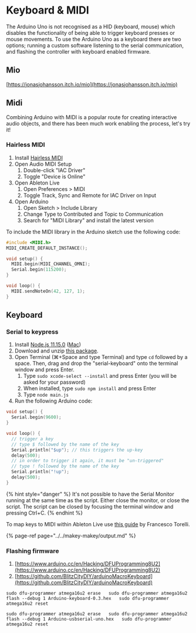 # Keyboard & MIDI

The Arduino Uno is not recognised as a HID \(keyboard, mouse\) which disables the functionality of being able to trigger keyboard presses or mouse movements. To use the Arduino Uno as a keyboard there are two options; running a custom software listening to the serial communication, and flashing the controller with keyboard enabled firmware.

## Mio

[https://jonasjohansson.itch.io/mio](https://jonasjohansson.itch.io/mio)

## Midi

Combining Arduino with MIDI is a popular route for creating interactive audio objects, and there has been much work enabling the process, let's try it!

### Hairless MIDI

1. Install [Hairless MIDI](https://projectgus.github.io/hairless-midiserial/#downloads)
2. Open Audio MIDI Setup
   1. Double-click "IAC Driver"
   2. Toggle "Device is Online"
3. Open Ableton Live
   1. Open Preferences &gt; MIDI
   2. Toggle Track, Sync and Remote for IAC Driver on Input
4. Open Arduino
   1. Open Sketch &gt; Include Library
   2. Change Type to Contributed and Topic to Communication
   3. Search for "MIDI Library" and install the latest version

To include the MIDI library in the Arduino sketch use the following code:

```cpp
#include <MIDI.h>
MIDI_CREATE_DEFAULT_INSTANCE();

void setup() {
  MIDI.begin(MIDI_CHANNEL_OMNI);
  Serial.begin(115200);
}

void loop() {
  MIDI.sendNoteOn(42, 127, 1);
}
```

## Keyboard

### Serial to keypress

1. Install [Node.js 11.15.0](https://nodejs.org/download/release/v11.15.0/) \([Mac](https://nodejs.org/download/release/v11.15.0/node-v11.15.0.pkg)\)
2. Download and unzip [this package](https://github.com/jonasjohansson/anyino).
3. Open Terminal \(⌘+Space and type Terminal\) and type `cd` followed by a space. Then, drag and drop the "serial-keyboard" onto the terminal window and press Enter.
   1. Type `sudo xcode-select --install` and press Enter \(you will be asked for your password\)
   2. When installed, type `sudo npm install` and press Enter
   3. Type `node main.js`
4. Run the following Arduino code:

```cpp
void setup() {
  Serial.begin(9600);
}

void loop() {
  // trigger a key
  // type $ followed by the name of the key
  Serial.println("$up"); // this triggers the up-key
  delay(500);
  // in order to trigger it again, it must be "un-triggered"
  // type ! followed by the name of the key
  Serial.println("!up");
  delay(500);
}
```

{% hint style="danger" %}
It's not possible to have the Serial Monitor running at the same time as the script. Either close the monitor, or close the script. The script can be closed by focusing the terminal window and pressing Ctrl+C.
{% endhint %}

To map keys to MIDI within Ableton Live use [this guide](https://docs.google.com/presentation/d/1xjRhla6aTVtzeQlrOa1kbYAJJDvl3UsJot2TUJzc7BY/edit#slide=id.g707c928d06_0_63) by Francesco Torelli.

{% page-ref page="../../makey-makey/output.md" %}

### Flashing firmware

1. [https://www.arduino.cc/en/Hacking/DFUProgramming8U2](https://www.arduino.cc/en/Hacking/DFUProgramming8U2)
2. [https://github.com/BlitzCityDIY/arduinoMacroKeyboard](https://github.com/BlitzCityDIY/arduinoMacroKeyboard)

`sudo dfu-programmer atmega16u2 erase  
sudo dfu-programmer atmega16u2 flash --debug 1 Arduino-keyboard-0.3.hex  
sudo dfu-programmer atmega16u2 reset`

`sudo dfu-programmer atmega16u2 erase  
sudo dfu-programmer atmega16u2 flash --debug 1 Arduino-usbserial-uno.hex  
sudo dfu-programmer atmega16u2 reset`

